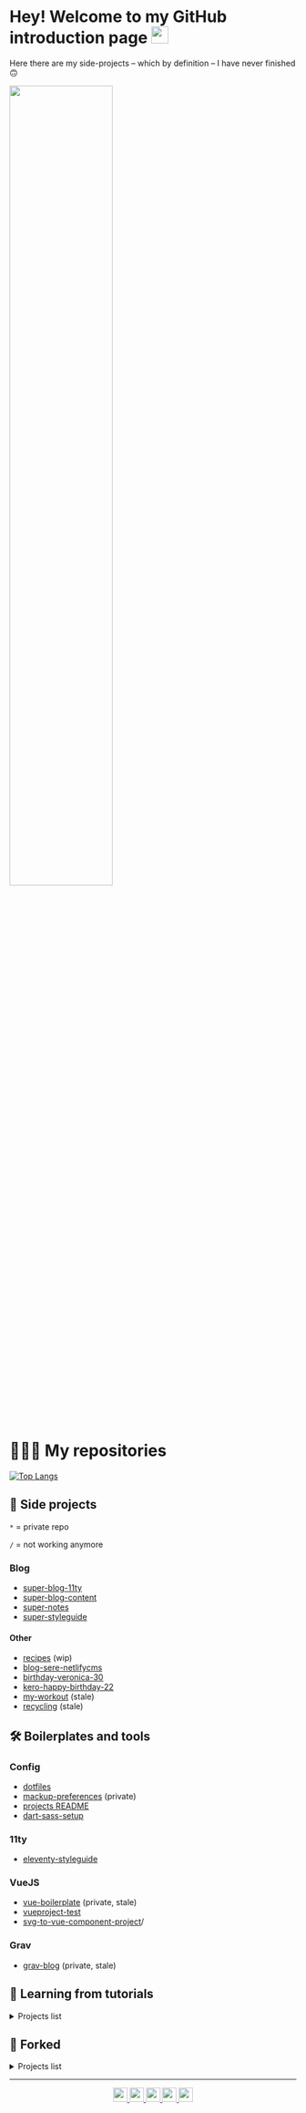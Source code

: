 # Hey! Welcome to my GitHub introduction page <img width="30" alt="parrot party" src="https://cultofthepartyparrot.com/parrots/hd/shuffleparrot.gif">

Here there are my side-projects – which by definition – I have never finished 🙃

<img src="https://user-images.githubusercontent.com/31881246/123867629-e1814300-d92e-11eb-81c5-fab2d31b75e2.jpg" width="60%">

<!--
[![GiuliaChiola's GitHub stats](https://github-readme-stats.vercel.app/api?username=giuliachiola&theme=radical)](https://github.com/anuraghazra/github-readme-stats)
-->

# 👩🏻‍💻 My repositories

 [![Top Langs](https://github-readme-stats.vercel.app/api/top-langs/?username=giuliachiola&hide=java,html,css&theme=outrun)](https://github.com/anuraghazra/github-readme-stats)

## 🚀 Side projects

`*` = private repo

`/` = not working anymore

### Blog

- [super-blog-11ty](https://github.com/giuliachiola/super-blog-11ty) 
- [super-blog-content](https://github.com/giuliachiola/super-blog-content)
- [super-notes](https://github.com/giuliachiola/super-notes) 
- [super-styleguide](https://github.com/giuliachiola/super-styleguide) 

#### Other

- [recipes](https://github.com/giuliachiola/recipes) (wip)
- [blog-sere-netlifycms](https://github.com/giuliachiola/blog-sere-netlifycms)
- [birthday-veronica-30](https://github.com/giuliachiola/birthday-veronica-30)
- [kero-happy-birthday-22](https://github.com/giuliachiola/kero-happy-birthday-22)
- [my-workout](https://github.com/giuliachiola/my-workout) (stale)
- [recycling](https://github.com/giuliachiola/dovesibutta) (stale)
<!-- - [andre-graduation](https://github.com/giuliachiola/andre-graduation) (private) -->

## 🛠  Boilerplates and tools

### Config

- [dotfiles](https://github.com/giuliachiola/dotfiles)
- [mackup-preferences](https://github.com/giuliachiola/mackup-preferences) (private)
- [projects README](https://github.com/giuliachiola/super-notes/blob/main/src/docs/git/project-readme.md)
- [dart-sass-setup](https://github.com/giuliachiola/dart-sass-setup)

### 11ty

- [eleventy-styleguide](https://github.com/giuliachiola/eleventy-styleguide)

<!--

### Pattern Libraries

- [patternlab-boilerplate](https://github.com/giuliachiola/patternlab-boilerplate)*
- [patternlab-default-components](https://github.com/giuliachiola/patternlab-default-components)*/
- [fractal-boilerplate](https://github.com/giuliachiola/fractal-boilerplate)*
-->

### VueJS

- [vue-boilerplate](https://github.com/giuliachiola/vue-boilerplate) (private, stale)
- [vueproject-test](https://github.com/giuliachiola/vueproject-test)
- [svg-to-vue-component-project](https://github.com/giuliachiola/svg-to-vue-component-project)/

### Grav

- [grav-blog](https://github.com/giuliachiola/grav-blog) (private, stale)

## 📒 Learning from tutorials

<details>
    <summary>Projects list</summary>
    
### React

- [react-todo-list](https://github.com/giuliachiola/react-todo-list)
- [react-pokemon-app](https://github.com/giuliachiola/react-pokemon-app)
- [react-meetup](https://github.com/giuliachiola/react-meetup)

### TypeScript

- [typescript-course-beginners](https://github.com/giuliachiola/typescript-course-beginners)
- [typescript-crash-course-2021](https://github.com/giuliachiola/typescript-crash-course-2021)
- [react-typescript-tutorial-weibenfalk](https://github.com/giuliachiola/react-typescript-tutorial-weibenfalk)
- [react-typescript-herrington](https://github.com/giuliachiola/react-typescript-herrington)
- [react-ts-quiz-app](https://github.com/giuliachiola/react-ts-quiz-app)
- [react-ts-invitations](https://github.com/giuliachiola/react-ts-invitations)
- [react-movies](https://github.com/giuliachiola/react-movies)
- [react-ts-ecommerce](https://github.com/giuliachiola/react-ts-ecommerce)

### ES6

- [es6-syntax-brad-traversy](https://github.com/giuliachiola/es6-syntax-brad-traversy)

### VueJS

- [itunes-nuxt](https://github.com/giuliachiola/itunes-nuxt)
- [strapi-deliveroo-tutorial](https://github.com/giuliachiola/strapi-deliveroo-tutorial)
- [nuxt-recipes](https://github.com/giuliachiola/nuxt-recipes)
- [vue-connectivity](https://github.com/giuliachiola/vue-connectivity)

### 11ty

- [11ty-giffleball](https://github.com/giuliachiola/11ty-giffleball)

### Greensock

- [greensock-playground](https://github.com/giuliachiola/greensock-playground)

</details>


## 🍴 Forked


<details>
    <summary>Projects list</summary>

- [eleventy-plugin-social-images](https://github.com/giuliachiola/eleventy-plugin-social-images) 
- [ohmyzsh](https://github.com/giuliachiola/ohmyzsh)
- [trello-to-pdf](https://github.com/giuliachiola/trello-to-pdf)
- [vue-storefront](https://github.com/giuliachiola/vue-storefront)

</details>

---------

<!-- SOCIALS -->
<p align="center">
	<a href="https://giuliachiola.dev/">
		<img src="https://img.shields.io/badge/blog-%23ef476f.svg?&style=for-the-badge&logo=blog&logoColor=#ef476f" height="25">
	</a>
	<a href="https://twitter.com/giulia_chiola">
		<img src="https://img.shields.io/badge/twitter-%231DA1F2.svg?&style=for-the-badge&logo=twitter&logoColor=white" height="25">
	</a>
	<a href="https://codepen.io/giuliachiola">
		<img src="https://img.shields.io/badge/codepen-%231E1F25.svg?&style=for-the-badge&logo=codepen&logoColor=white" height="25">
	</a>
	<a href="https://www.linkedin.com/in/giuliachiola">
		<img src="https://img.shields.io/badge/linkedin-%230077B5.svg?&style=for-the-badge&logo=linkedin&logoColor=white" height="25">
	</a>
	<a href="https://www.instagram.com/giulia_chiola">
		<img src="https://img.shields.io/badge/instagram-%23E4405F.svg?&style=for-the-badge&logo=instagram&logoColor=white" height="25">
	</a>
</p>
